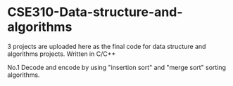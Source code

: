 # CSE310-Data-structure-and-algorithms

3 projects are uploaded here as the final code for data structure and algorithms projects. Written in C/C++

No.1 Decode and encode by using "insertion sort" and "merge sort" sorting algorithms.
